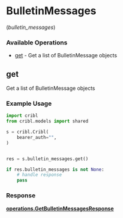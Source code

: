 # BulletinMessages
(*bulletin_messages*)

### Available Operations

* [get](#get) - Get a list of BulletinMessage objects

## get

Get a list of BulletinMessage objects

### Example Usage

```python
import cribl
from cribl.models import shared

s = cribl.Cribl(
    bearer_auth="",
)


res = s.bulletin_messages.get()

if res.bulletin_messages is not None:
    # handle response
    pass
```


### Response

**[operations.GetBulletinMessagesResponse](../../models/operations/getbulletinmessagesresponse.md)**

